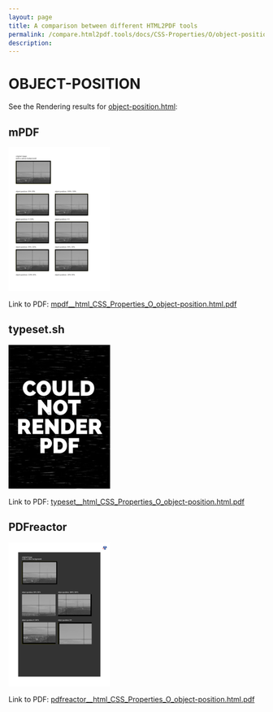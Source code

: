 ```yaml
---
layout: page
title: A comparison between different HTML2PDF tools
permalink: /compare.html2pdf.tools/docs/CSS-Properties/O/object-position/
description: 
---
```


# OBJECT-POSITION

See the Rendering results for [object-position.html](/html/CSS%20Properties/O/object-position.html):

## mPDF
![](mpdf__html_CSS_Properties_O_object-position.html.png) 

Link to PDF: [mpdf__html_CSS_Properties_O_object-position.html.pdf](mpdf__html_CSS_Properties_O_object-position.html.pdf)

## typeset.sh
![](typeset__html_CSS_Properties_O_object-position.html.png) 

Link to PDF: [typeset__html_CSS_Properties_O_object-position.html.pdf](typeset__html_CSS_Properties_O_object-position.html.pdf)

## PDFreactor
![](pdfreactor__html_CSS_Properties_O_object-position.html.png) 

Link to PDF: [pdfreactor__html_CSS_Properties_O_object-position.html.pdf](pdfreactor__html_CSS_Properties_O_object-position.html.pdf)

